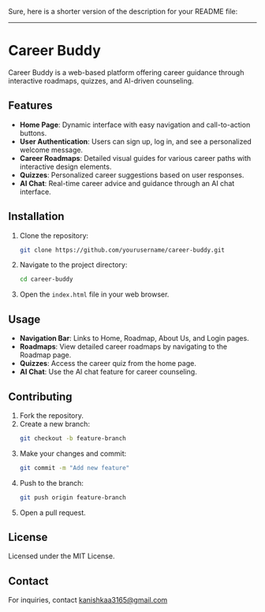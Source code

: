 Sure, here is a shorter version of the description for your README file:

---

# Career Buddy

Career Buddy is a web-based platform offering career guidance through interactive roadmaps, quizzes, and AI-driven counseling.

## Features

- **Home Page**: Dynamic interface with easy navigation and call-to-action buttons.
- **User Authentication**: Users can sign up, log in, and see a personalized welcome message.
- **Career Roadmaps**: Detailed visual guides for various career paths with interactive design elements.
- **Quizzes**: Personalized career suggestions based on user responses.
- **AI Chat**: Real-time career advice and guidance through an AI chat interface.

## Installation

1. Clone the repository:
   ```bash
   git clone https://github.com/yourusername/career-buddy.git
   ```
2. Navigate to the project directory:
   ```bash
   cd career-buddy
   ```
3. Open the `index.html` file in your web browser.

## Usage

- **Navigation Bar**: Links to Home, Roadmap, About Us, and Login pages.
- **Roadmaps**: View detailed career roadmaps by navigating to the Roadmap page.
- **Quizzes**: Access the career quiz from the home page.
- **AI Chat**: Use the AI chat feature for career counseling.

## Contributing

1. Fork the repository.
2. Create a new branch:
   ```bash
   git checkout -b feature-branch
   ```
3. Make your changes and commit:
   ```bash
   git commit -m "Add new feature"
   ```
4. Push to the branch:
   ```bash
   git push origin feature-branch
   ```
5. Open a pull request.

## License

Licensed under the MIT License.

## Contact

For inquiries, contact kanishkaa3165@gmail.com
